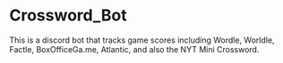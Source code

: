 # Crossword_Bot

This is a discord bot that tracks game scores including Wordle, Worldle, Factle, BoxOfficeGa.me, Atlantic, and also the NYT Mini Crossword.
